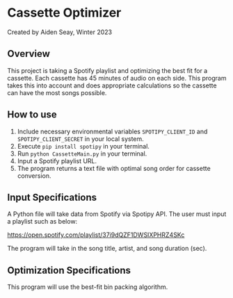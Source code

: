 # Cassette Optimizer

Created by Aiden Seay, Winter 2023

## Overview

This project is taking a Spotify playlist and optimizing the best fit for a cassette. Each cassette has 45 minutes of audio on each side. This program takes this into account and does appropriate calculations so the cassette can have the most songs possible.

## How to use

1. Include necessary environmental variables `SPOTIPY_CLIENT_ID` and `SPOTIPY_CLIENT_SECRET` in your local system.
2. Execute `pip install spotipy` in your terminal.
3. Run `python CassetteMain.py` in your terminal.
4. Input a Spotify playlist URL.
5. The program returns a text file with optimal song order for cassette conversion.

## Input Specifications

A Python file will take data from Spotify via Spotipy API. The user must input a
playlist such as below:

https://open.spotify.com/playlist/37i9dQZF1DWSIXPHRZ4SKc

The program will take in the song title, artist, and song duration (sec).

## Optimization Specifications

This program will use the best-fit bin packing algorithm. 

